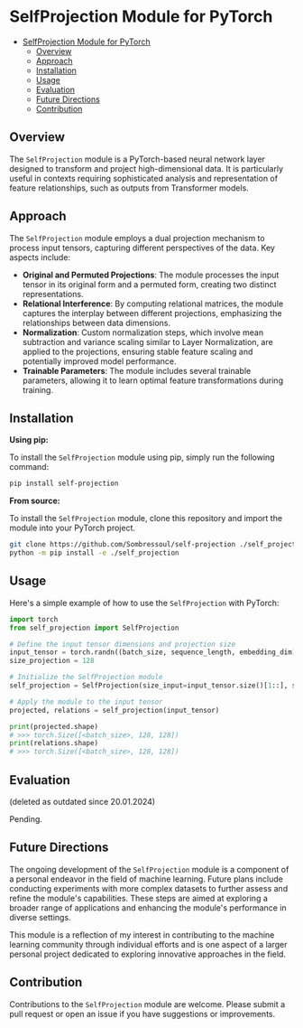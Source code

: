 # SelfProjection Module for PyTorch
- [SelfProjection Module for PyTorch](#selfprojection-module-for-pytorch)
  - [Overview](#overview)
  - [Approach](#approach)
  - [Installation](#installation)
  - [Usage](#usage)
  - [Evaluation](#evaluation)
  - [Future Directions](#future-directions)
  - [Contribution](#contribution)

## Overview
The `SelfProjection` module is a PyTorch-based neural network layer designed to transform and project high-dimensional data. It is particularly useful in contexts requiring sophisticated analysis and representation of feature relationships, such as outputs from Transformer models.

## Approach
The `SelfProjection` module employs a dual projection mechanism to process input tensors, capturing different perspectives of the data. Key aspects include:

- **Original and Permuted Projections**: The module processes the input tensor in its original form and a permuted form, creating two distinct representations.
- **Relational Interference**: By computing relational matrices, the module captures the interplay between different projections, emphasizing the relationships between data dimensions.
- **Normalization**: Custom normalization steps, which involve mean subtraction and variance scaling similar to Layer Normalization, are applied to the projections, ensuring stable feature scaling and potentially improved model performance.
- **Trainable Parameters**: The module includes several trainable parameters, allowing it to learn optimal feature transformations during training.

## Installation

__Using pip:__

To install the `SelfProjection` module using pip, simply run the following command:

```bash
pip install self-projection
```

__From source:__

To install the `SelfProjection` module, clone this repository and import the module into your PyTorch project.

```bash
git clone https://github.com/Sombressoul/self-projection ./self_projection
python -m pip install -e ./self_projection
```

## Usage

Here's a simple example of how to use the `SelfProjection` with PyTorch:

```python
import torch
from self_projection import SelfProjection

# Define the input tensor dimensions and projection size
input_tensor = torch.randn((batch_size, sequence_length, embedding_dim))
size_projection = 128

# Initialize the SelfProjection module
self_projection = SelfProjection(size_input=input_tensor.size()[1::], size_projection=size_projection)

# Apply the module to the input tensor
projected, relations = self_projection(input_tensor)

print(projected.shape)
# >>> torch.Size([<batch_size>, 128, 128])
print(relations.shape)
# >>> torch.Size([<batch_size>, 128, 128])
```

## Evaluation

(deleted as outdated since 20.01.2024)

Pending.

## Future Directions

The ongoing development of the `SelfProjection` module is a component of a personal endeavor in the field of machine learning. Future plans include conducting experiments with more complex datasets to further assess and refine the module's capabilities. These steps are aimed at exploring a broader range of applications and enhancing the module's performance in diverse settings.

This module is a reflection of my interest in contributing to the machine learning community through individual efforts and is one aspect of a larger personal project dedicated to exploring innovative approaches in the field.

## Contribution

Contributions to the `SelfProjection` module are welcome. Please submit a pull request or open an issue if you have suggestions or improvements.
